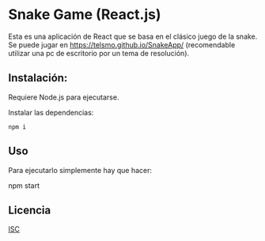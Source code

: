 # Snake Game (React.js)

Esta es una aplicación de React que se basa en el clásico juego de la snake. Se puede jugar en https://telsmo.github.io/SnakeApp/ (recomendable utilizar una pc de escritorio por un tema de resolución).

## Instalación:

Requiere Node.js para ejecutarse.

Instalar las dependencias: 

    npm i

## Uso

Para ejecutarlo simplemente hay que hacer:

  npm start

## Licencia
[ISC](https://choosealicense.com/licenses/isc/)
